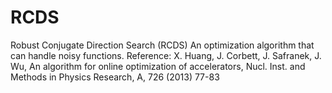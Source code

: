 # RCDS
Robust Conjugate Direction Search (RCDS)
An optimization algorithm that can handle noisy functions. 
Reference: X. Huang, J. Corbett, J. Safranek, J. Wu, An algorithm for online optimization of accelerators, Nucl. Inst. and Methods in Physics Research, A, 726 (2013) 77-83
